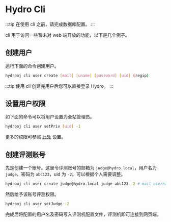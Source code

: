 # Hydro Cli

:::tip
在使用 cli 之前，请完成数据库配置。
:::

cli 用于访问一些暂未对 web 端开放的功能，以下是几个例子。

## 创建用户

运行下面的命令创建用户。

```sh
hydrooj cli user create [mail] [uname] [password] [uid] (regip)
```

:::tip
使用 cli 创建完用户后您可以直接登录 Hydro。
:::

## 设置用户权限

如下面的命令可以将用户设置为全站管理员。

```sh
hydrooj cli user setPriv [uid] -1
```

更多的权限可参照 [此处](/dev/PERM_PRIV.html) 设置。

## 创建评测账号

先是创建一个账号。这里令评测账号的邮箱为 `judge@hydro.local`，用户名为 `judge`，密码为 `abc123`，uid 为 `-2`。可以根据个人需要调整。

```sh
hydrooj cli user create judge@hydro.local judge abc123 -2 # mail username password uid
```

然后给予该账号评测权限。

```sh
hydrooj cli user setJudge -2
```

完成后将配置的用户名及密码写入评测机配置文件，评测机即可连接到网页端。